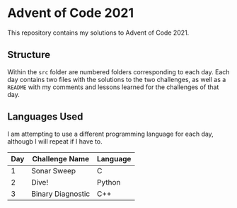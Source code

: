 # Advent of Code 2021

This repository contains my solutions to Advent of Code 2021.

## Structure

Within the `src` folder are numbered folders corresponding to each day.
Each day contains two files with the solutions to the two challenges, as
well as a `README` with my comments and lessons learned for the challenges
of that day.

## Languages Used

I am attempting to use a different programming language for each
day, althougb I will repeat if I have to.

| Day | Challenge Name    | Language |
| --- | ----------------- | -------- |
| 1   | Sonar Sweep       | C        |
| 2   | Dive!             | Python   |
| 3   | Binary Diagnostic | C++      |
